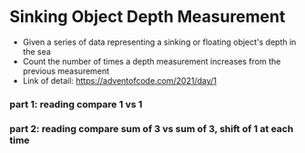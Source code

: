# Sinking Object Depth Measurement
 - Given a series of data representing a sinking or floating object's depth in the sea
 - Count the number of times a depth measurement increases from the previous measurement
 - Link of detail: https://adventofcode.com/2021/day/1

### part 1: reading compare 1 vs 1

### part 2: reading compare sum of 3 vs sum of 3, shift of 1 at each time
